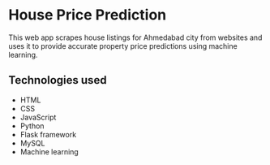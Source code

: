 # House Price Prediction

This web app scrapes house listings for Ahmedabad city from websites and uses it to provide accurate property price predictions using machine learning. 

## Technologies used
+ HTML
+ CSS
+ JavaScript
+ Python
+ Flask framework
+ MySQL
+ Machine learning
